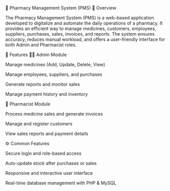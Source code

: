 💊 Pharmacy Management System (PMS)
📘 Overview

The Pharmacy Management System (PMS) is a web-based application developed to digitalize and automate the daily operations of a pharmacy.
It provides an efficient way to manage medicines, customers, employees, suppliers, purchases, sales, invoices, and reports.
The system ensures accuracy, reduces manual workload, and offers a user-friendly interface for both Admin and Pharmacist roles.

🚀 Features
👨‍💼 Admin Module

Manage medicines (Add, Update, Delete, View)

Manage employees, suppliers, and purchases

Generate reports and monitor sales

Manage payment history and inventory

💊 Pharmacist Module

Process medicine sales and generate invoices

Manage and register customers

View sales reports and payment details

⚙️ Common Features

Secure login and role-based access

Auto-update stock after purchases or sales

Responsive and interactive user interface

Real-time database management with PHP & MySQL
